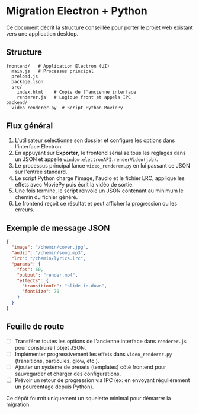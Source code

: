 # Migration Electron + Python

Ce document décrit la structure conseillée pour porter le projet web existant vers une application desktop.

## Structure

```
frontend/   # Application Electron (UI)
  main.js   # Processus principal
  preload.js
  package.json
  src/
    index.html    # Copie de l'ancienne interface
    renderer.js   # Logique front et appels IPC
backend/
  video_renderer.py  # Script Python MoviePy
```

## Flux général

1. L'utilisateur sélectionne son dossier et configure les options dans l'interface Electron.
2. En appuyant sur **Exporter**, le frontend sérialise tous les réglages dans un JSON et appelle `window.electronAPI.renderVideo(job)`.
3. Le processus principal lance `video_renderer.py` en lui passant ce JSON sur l'entrée standard.
4. Le script Python charge l'image, l'audio et le fichier LRC, applique les effets avec MoviePy puis écrit la vidéo de sortie.
5. Une fois terminé, le script renvoie un JSON contenant au minimum le chemin du fichier généré.
6. Le frontend reçoit ce résultat et peut afficher la progression ou les erreurs.

## Exemple de message JSON

```json
{
  "image": "/chemin/cover.jpg",
  "audio": "/chemin/song.mp3",
  "lrc": "/chemin/lyrics.lrc",
  "params": {
    "fps": 60,
    "output": "render.mp4",
    "effects": {
      "transitionIn": "slide-in-down",
      "fontSize": 70
    }
  }
}
```

## Feuille de route

- [ ] Transférer toutes les options de l'ancienne interface dans `renderer.js` pour construire l'objet JSON.
- [ ] Implémenter progressivement les effets dans `video_renderer.py` (transitions, particules, glow, etc.).
- [ ] Ajouter un système de presets (templates) côté frontend pour sauvegarder et charger des configurations.
- [ ] Prévoir un retour de progression via IPC (ex: en envoyant régulièrement un pourcentage depuis Python).

Ce dépôt fournit uniquement un squelette minimal pour démarrer la migration.
